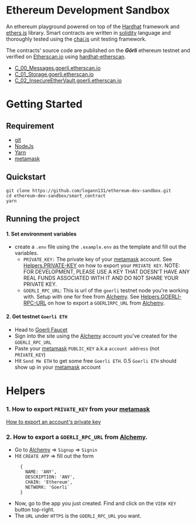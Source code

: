 # Ethereum Development Sandbox

An ethereum playground powered on top of the [Hardhat](https://hardhat.org/) framework and [ethers.js](https://docs.ethers.io/v5/) library. Smart contracts are written in [solidity](https://docs.soliditylang.org/en/latest/) language and thoroughly tested using the [chai.js](https://www.chaijs.com/) unit testing framework.

The contracts' source code are published on the **_Görli_** ethereum testnet and verified on [Etherscan.io](https://goerli.etherscan.io/) using [hardhat-etherscan](https://hardhat.org/hardhat-runner/plugins/nomiclabs-hardhat-etherscan).

- [C_00_Messages.goerli.etherscan.io](https://goerli.etherscan.io/address/0x7E913454210c4C0459146F69BF1c0C1bE59B811C#code)
- [C_01_Storage.goerli.etherscan.io](https://goerli.etherscan.io/address/0x9a2074296da58eEDA0746900ac819Ca3bA1F7735#code)
- [C_02_InsecureEtherVault.goerli.etherscan.io](https://goerli.etherscan.io/address/0xaA7A5355fda1Cb11266dB32De172E18Bda45Cf58#code)

# Getting Started

## Requirement

- [git](https://git-scm.com/)
- [NodeJs](https://nodejs.org/en/)
- [Yarn](https://yarnpkg.com/getting-started/install)
- [metamask](https://metamask.io/)

## Quickstart

```
git clone https://github.com/logann131/ethereum-dev-sandbox.git
cd ethereum-dev-sandbox/smart_contract
yarn
```

## Running the project

#### 1. Set environment variables

- create a `.env` file using the `.example.env` as the template and fill out the variables.
  - `PRIVATE_KEY:` The private key of your [metamask](https://metamask.io/) account. See [Helpers.PRIVATE-KEY](https://github.com/logann131/ethereum-dev-sandbox#1-how-to-export-private_key-from-your-metamask) on how to export your `PRIVATE KEY`. NOTE: FOR DEVELOPMENT, PLEASE USE A KEY THAT DOESN'T HAVE ANY REAL FUNDS ASSOCIATED WITH IT AND DO NOT SHARE YOUR PRIVATE KEY.
  - `GOERLI_RPC_URL`: This is url of the `goerli` testnet node you're working with. Setup with one for free from [Alchemy](https://www.alchemy.com/). See [Helpers.GOERLI-RPC-URL](https://github.com/logann131/ethereum-dev-sandbox#2-how-to-export-a-goerli_rpc_url-from-alchemy) on how to export a `GOERLIRPC_URL` from [Alchemy](https://www.alchemy.com/).

#### 2. Get testnet `Goerli ETH`

- Head to [Goerli Faucet](https://goerlifaucet.com/)
- Sign into the site using the [Alchemy](https://www.alchemy.com/) account you've created for the `GOERLI_RPC_URL`
- Paste your [metamask](https://metamask.io/) `PUBLIC_KEY` a.k.a `account address` (not `PRIVATE_KEY`)
- Hit `Send Me ETH` to get some free `Goerli ETH`. 0.5 `Goerli ETH` should show up in your [metamask](https://metamask.io/) account

# Helpers

### 1. How to export `PRIVATE_KEY` from your [metamask](https://metamask.io/)

[How to export an account's private key](https://metamask.zendesk.com/hc/en-us/articles/360015289632-How-to-Export-an-Account-Private-Key)

### 2. How to export a `GOERLI_RPC_URL` from [Alchemy](https://www.alchemy.com/).

- Go to [Alchemy](https://www.alchemy.com/) => `Signup` => `Signin`
- Hit `CREATE APP` => fill out the form
  ```
    {
      NAME: 'ANY',
      DESCRIPTION: 'ANY',
      CHAIN: 'Ethereum',
      NETWORK: 'Goerli`
    }
  ```
- Now, go to the app you just created. Find and click on the `VIEW KEY` button top-right.
- The `URL` under `HTTPS` is the `GOERLI_RPC_URL` you want.
